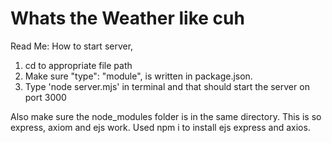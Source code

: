 # Whats the Weather like cuh
Read Me:
How to start server, 
1. cd to appropriate file path
2. Make sure  "type": "module", is written in package.json. 
3. Type 'node server.mjs' in terminal and that should start the server on port 3000

Also make sure the node_modules folder is in the same directory. This is so express, axiom and ejs work.
Used npm i to install ejs express and axios. 
